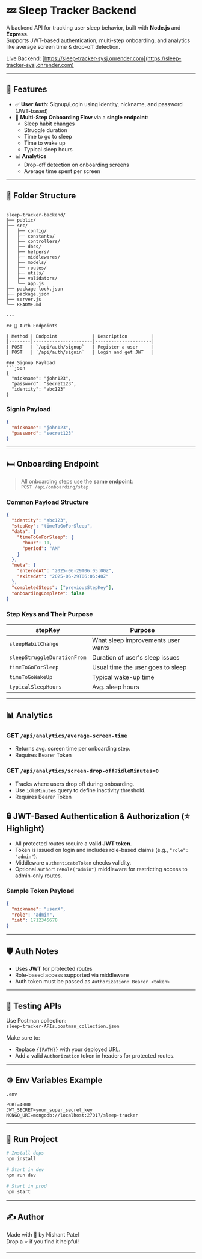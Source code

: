 # 💤 Sleep Tracker Backend

A backend API for tracking user sleep behavior, built with **Node.js** and **Express**.  
Supports JWT-based authentication, multi-step onboarding, and analytics like average screen time & drop-off detection.

Live Backend: [https://sleep-tracker-sysj.onrender.com](https://sleep-tracker-sysj.onrender.com)

---

## 🧠 Features

- ✅ **User Auth**: Signup/Login using identity, nickname, and password (JWT-based)
- 🧭 **Multi-Step Onboarding Flow** via a **single endpoint**:
  - Sleep habit changes
  - Struggle duration
  - Time to go to sleep
  - Time to wake up
  - Typical sleep hours
- 📊 **Analytics**
  - Drop-off detection on onboarding screens
  - Average time spent per screen

---

## 📁 Folder Structure

```

sleep-tracker-backend/
├── public/
├── src/
│   ├── config/
│   ├── constants/
│   ├── controllers/
│   ├── docs/
│   ├── helpers/
│   ├── middlewares/
│   ├── models/
│   ├── routes/
│   ├── utils/
│   ├── validators/
│   └── app.js
├── package-lock.json
├── package.json
├── server.js
└── README.md

---

## 🔐 Auth Endpoints

| Method | Endpoint             | Description         |
|--------|----------------------|---------------------|
| POST   | `/api/auth/signup`   | Register a user     |
| POST   | `/api/auth/signin`   | Login and get JWT   |

### Signup Payload
```json
{
  "nickname": "john123",
  "password": "secret123",
  "identity": "abc123"
}
```

### Signin Payload
```json
{
  "nickname": "john123",
  "password": "secret123"
}
```

---

## 🛏️ Onboarding Endpoint

> All onboarding steps use the **same endpoint**:  
`POST /api/onboarding/step`

### Common Payload Structure
```json
{
  "identity": "abc123",
  "stepKey": "timeToGoForSleep",
  "data": {
    "timeToGoForSleep": {
      "hour": 11,
      "period": "AM"
    }
  },
  "meta": {
    "enteredAt": "2025-06-29T06:05:00Z",
    "exitedAt": "2025-06-29T06:06:40Z"
  },
  "completedSteps": ["previousStepKey"],
  "onboardingComplete": false
}
```

### Step Keys and Their Purpose

| stepKey                  | Purpose                                      |
|--------------------------|----------------------------------------------|
| `sleepHabitChange`       | What sleep improvements user wants           |
| `sleepStruggleDurationFrom` | Duration of user's sleep issues           |
| `timeToGoForSleep`       | Usual time the user goes to sleep            |
| `timeToGoWakeUp`         | Typical wake-up time                         |
| `typicalSleepHours`      | Avg. sleep hours                             |

---

## 📊 Analytics

### GET `/api/analytics/average-screen-time`
- Returns avg. screen time per onboarding step.
- Requires Bearer Token

### GET `/api/analytics/screen-drop-off?idleMinutes=0`
- Tracks where users drop off during onboarding.
- Use `idleMinutes` query to define inactivity threshold.
- Requires Bearer Token


## 🔒 JWT-Based Authentication & Authorization (⭐ Highlight)

- All protected routes require a **valid JWT token**.
- Token is issued on login and includes role-based claims (e.g., `"role": "admin"`).
- Middleware `authenticateToken` checks validity.
- Optional `authorizeRole("admin")` middleware for restricting access to admin-only routes.

### Sample Token Payload
```json
{
  "nickname": "userX",
  "role": "admin",
  "iat": 1712345678
}
```
---

## 🛡️ Auth Notes

- Uses **JWT** for protected routes
- Role-based access supported via middleware
- Auth token must be passed as `Authorization: Bearer <token>`

---

## 🧪 Testing APIs

Use Postman collection:  
`sleep-tracker-APIs.postman_collection.json`

Make sure to:
- Replace `{{PATH}}` with your deployed URL.
- Add a valid `Authorization` token in headers for protected routes.

---

## ⚙️ Env Variables Example

`.env`
```
PORT=4000
JWT_SECRET=your_super_secret_key
MONGO_URI=mongodb://localhost:27017/sleep-tracker
```

---

## 🚀 Run Project

```bash
# Install deps
npm install

# Start in dev
npm run dev

# Start in prod
npm start
```

---

## ✍️ Author

Made with 🧠 by Nishant Patel  
Drop a ⭐ if you find it helpful!

---